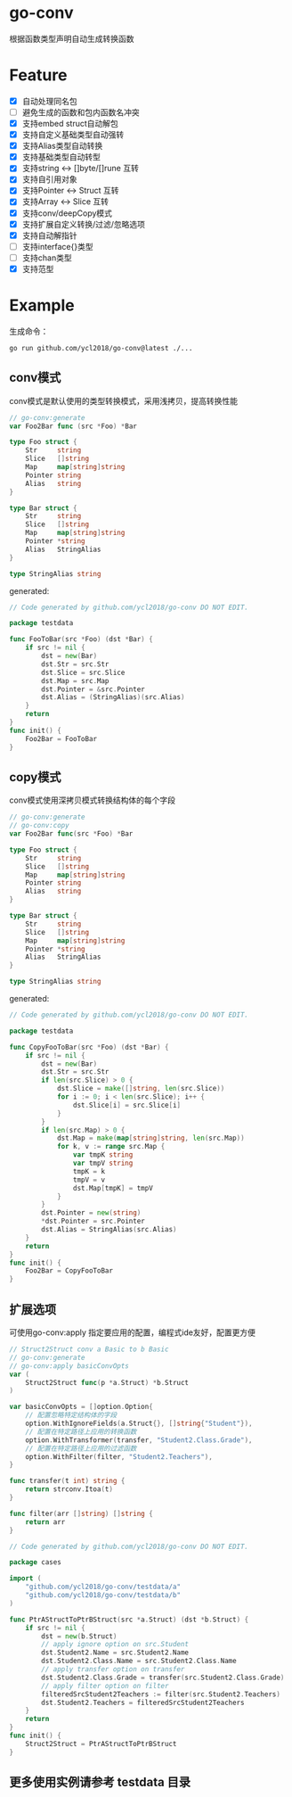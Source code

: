 # go-conv

根据函数类型声明自动生成转换函数

# Feature

- [x] 自动处理同名包
- [ ] 避免生成的函数和包内函数名冲突
- [x] 支持embed struct自动解包
- [x] 支持自定义基础类型自动强转
- [x] 支持Alias类型自动转换
- [x] 支持基础类型自动转型
- [x] 支持string <-> []byte/[]rune 互转
- [x] 支持自引用对象
- [x] 支持Pointer <-> Struct 互转
- [x] 支持Array <-> Slice 互转
- [x] 支持conv/deepCopy模式
- [x] 支持扩展自定义转换/过滤/忽略选项
- [x] 支持自动解指针
- [ ] 支持interface{}类型
- [ ] 支持chan类型
- [x] 支持范型

# Example

生成命令：

`go run github.com/ycl2018/go-conv@latest ./...`

## conv模式

conv模式是默认使用的类型转换模式，采用浅拷贝，提高转换性能

```go
// go-conv:generate
var Foo2Bar func (src *Foo) *Bar

type Foo struct {
    Str     string
    Slice   []string
    Map     map[string]string
    Pointer string
    Alias   string
}

type Bar struct {
    Str     string
    Slice   []string
    Map     map[string]string
    Pointer *string
    Alias   StringAlias
}

type StringAlias string
```

generated:

```go
// Code generated by github.com/ycl2018/go-conv DO NOT EDIT.

package testdata

func FooToBar(src *Foo) (dst *Bar) {
	if src != nil {
		dst = new(Bar)
		dst.Str = src.Str
		dst.Slice = src.Slice
		dst.Map = src.Map
		dst.Pointer = &src.Pointer
		dst.Alias = (StringAlias)(src.Alias)
	}
	return
}
func init() {
	Foo2Bar = FooToBar
}
```

## copy模式

conv模式使用深拷贝模式转换结构体的每个字段

```go
// go-conv:generate
// go-conv:copy
var Foo2Bar func(src *Foo) *Bar

type Foo struct {
	Str     string
	Slice   []string
	Map     map[string]string
	Pointer string
	Alias   string
}

type Bar struct {
	Str     string
	Slice   []string
	Map     map[string]string
	Pointer *string
	Alias   StringAlias
}

type StringAlias string
```

generated:

```go
// Code generated by github.com/ycl2018/go-conv DO NOT EDIT.

package testdata

func CopyFooToBar(src *Foo) (dst *Bar) {
	if src != nil {
		dst = new(Bar)
		dst.Str = src.Str
		if len(src.Slice) > 0 {
			dst.Slice = make([]string, len(src.Slice))
			for i := 0; i < len(src.Slice); i++ {
				dst.Slice[i] = src.Slice[i]
			}
		}
		if len(src.Map) > 0 {
			dst.Map = make(map[string]string, len(src.Map))
			for k, v := range src.Map {
				var tmpK string
				var tmpV string
				tmpK = k
				tmpV = v
				dst.Map[tmpK] = tmpV
			}
		}
		dst.Pointer = new(string)
		*dst.Pointer = src.Pointer
		dst.Alias = StringAlias(src.Alias)
	}
	return
}
func init() {
	Foo2Bar = CopyFooToBar
}
```

## 扩展选项

可使用go-conv:apply 指定要应用的配置，编程式ide友好，配置更方便

```go
// Struct2Struct conv a Basic to b Basic
// go-conv:generate
// go-conv:apply basicConvOpts
var (
	Struct2Struct func(p *a.Struct) *b.Struct
)

var basicConvOpts = []option.Option{
	// 配置忽略特定结构体的字段
	option.WithIgnoreFields(a.Struct{}, []string{"Student"}),
	// 配置在特定路径上应用的转换函数
	option.WithTransformer(transfer, "Student2.Class.Grade"),
	// 配置在特定路径上应用的过滤函数
	option.WithFilter(filter, "Student2.Teachers"),
}

func transfer(t int) string {
	return strconv.Itoa(t)
}

func filter(arr []string) []string {
	return arr
}
```

```go
// Code generated by github.com/ycl2018/go-conv DO NOT EDIT.

package cases

import (
	"github.com/ycl2018/go-conv/testdata/a"
	"github.com/ycl2018/go-conv/testdata/b"
)

func PtrAStructToPtrBStruct(src *a.Struct) (dst *b.Struct) {
	if src != nil {
		dst = new(b.Struct)
		// apply ignore option on src.Student
		dst.Student2.Name = src.Student2.Name
		dst.Student2.Class.Name = src.Student2.Class.Name
		// apply transfer option on transfer
		dst.Student2.Class.Grade = transfer(src.Student2.Class.Grade)
		// apply filter option on filter
		filteredSrcStudent2Teachers := filter(src.Student2.Teachers)
		dst.Student2.Teachers = filteredSrcStudent2Teachers
	}
	return
}
func init() {
	Struct2Struct = PtrAStructToPtrBStruct
}
```

## 更多使用实例请参考 testdata 目录